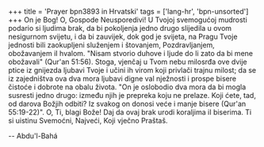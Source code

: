 +++
title = 'Prayer bpn3893 in Hrvatski'
tags = ['lang-hr', 'bpn-unsorted']
+++
On je Bog! O, Gospode Neusporedivi! U Tvojoj svemogućoj mudrosti podario si ljudima brak, da bi pokoljenja jedno drugo slijedila u ovom nesigurnom svijetu, i da bi zauvijek, dok god je svijeta, na Pragu Tvoje jednosti bili zaokupljeni služenjem i štovanjem, Pozdravljanjem, obožavanjem iI hvalom. "Nisam stvorio duhove i ljude do li zato da bi mene obožavali" (Qur'an 51:56). Stoga, vjenčaj u Tvom nebu milosrđa ove dvije ptice iz gnijezda ljubavi Tvoje i učini ih virom koji privlači trajnu milost; da se iz zajedništva ova dva mora ljubavi digne val nježnosti i prospe bisere čistoće i dobrote na obalu života. "On je oslobodio dva mora da bi mogla susresti jedno drugo: između njih je prepreka koju ne prelaze. Koji ćete, tad, od darova Božjih odbiti? Iz svakog on donosi veće i manje bisere (Qur'an 55:19-22)". O, Ti, blagi Bože! Daj da ovaj brak urodi koraljima iI biserima. Ti si uistinu Svemoćni, Najveći, Koji vječno Praštaš.

-- Abdu'l-Bahá
